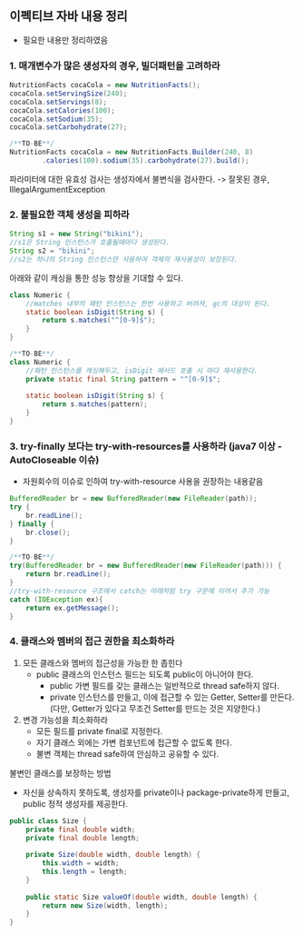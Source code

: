 ## 이펙티브 자바 내용 정리
- 필요한 내용만 정리하였음
### 1. 매개변수가 많은 생성자의 경우, 빌더패턴을 고려하라
```java
NutritionFacts cocaCola = new NutritionFacts();
cocaCola.setServingSize(240);
cocaCola.setServings(8);
cocaCola.setCalories(100);
cocaCola.setSodium(35);
cocaCola.setCarbohydrate(27);

/**TO-BE**/
NutritionFacts cocaCola = new NutritionFacts.Builder(240, 8)
        .calories(100).sodium(35).carbohydrate(27).build();
```
파라미터에 대한 유효성 검사는 생성자에서 불변식을 검사한다. -> 잘못된 경우, IllegalArgumentException

### 2. 불필요한 객체 생성을 피하라
```java
String s1 = new String("bikini");
//s1은 String 인스턴스가 호출될때마다 생성된다.
String s2 = "bikini";
//s2는 하나의 String 인스턴스만 사용하여 객체의 재사용성이 보장된다.
```
아래와 같이 캐싱을 통한 성능 향상을 기대할 수 있다.
```java
class Numeric {
    //matches 내부의 패턴 인스턴스는 한번 사용하고 버려져, gc의 대상이 된다.
    static boolean isDigit(String s) {
        return s.matches("^[0-9]$");
    }
}

/**TO-BE**/
class Numeric {
    //패턴 인스턴스를 캐싱해두고, isDigit 메서드 호출 시 마다 재사용한다.
    private static final String pattern = "^[0-9]$";
    
    static boolean isDigit(String s) {
        return s.matches(pattern);
    }
}
```

### 3. try-finally 보다는 try-with-resources를 사용하라 (java7 이상 - AutoCloseable 이슈)
- 자원회수의 이슈로 인하여 try-with-resource 사용을 권장하는 내용같음
```java
BufferedReader br = new BufferedReader(new FileReader(path));
try {
    br.readLine();
} finally {
    br.close();
}

/**TO-BE**/
try(BufferedReader br = new BufferedReader(new FileReader(path))) {
    return br.readLine();
}
//try-with-resource 구조에서 catch는 아래처럼 try 구문에 이어서 추가 가능
catch (IOException ex){
    return ex.getMessage();
}
```

### 4. 클래스와 멤버의 접근 권한을 최소화하라
1. 모든 클래스와 멤버의 접근성을 가능한 한 좁힌다
   - public 클래스의 인스턴스 필드는 되도록 public이 아니어야 한다.
     - public 가변 필드를 갖는 클래스는 일반적으로 thread safe하지 않다.
     - private 인스턴스를 만들고, 이에 접근할 수 있는 Getter, Setter를 만든다. (다만, Getter가 있다고 무조건 Setter를 만드는 것은 지양한다.)
2. 변경 가능성을 최소화하라
     - 모든 필드를 private final로 지정한다.
     - 자기 클래스 외에는 가변 컴포넌트에 접근할 수 없도록 한다.
     - 불변 객체는 thread safe하여 안심하고 공유할 수 있다.  

불변인 클래스를 보장하는 방법
- 자신을 상속하지 못하도록, 생성자를 private이나 package-private하게 만들고, public 정적 생성자를 제공한다.
```java
public class Size {
    private final double width;
    private final double length;
    
    private Size(double width, double length) {
        this.width = width;
        this.length = length;
    }
    
    public static Size valueOf(double width, double length) {
        return new Size(width, length);
    }
}
```